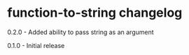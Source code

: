 # function-to-string changelog
0.2.0 - Added ability to pass string as an argument

0.1.0 - Initial release
